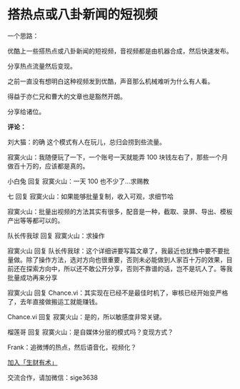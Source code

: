 # 搭热点或八卦新闻的短视频

一个思路：

优酷上一些搭热点或八卦新闻的短视频，音视频都是由机器合成，然后快速发布。

分享热点流量然后变现。

之前一直没有想明白这种视频发到优酷，声音那么机械难听为什么有人看。

得益于亦仁兄和曹大的文章也是豁然开朗。

分享给诸位。

**评论：**

刘大猫：的确 这个模式有人在玩儿，总归会捞到些流量。

寂寞火山：我随便玩了一下，一个账号一天就能弄 100 块钱左右了，那些一个月做百十万的，应该都是真的。

小白兔 回复 寂寞火山：一天 100 也不少了…求赐教

七 回复 寂寞火山：如果能够批量复制，收入可观，求细节哈

寂寞火山：批量出视频的方法其实有很多，配音是一种，截取、录屏、导出、模板产出等等都可以的。

队长传我球 回复 寂寞火山：求操作

寂寞火山 回复 队长传我球：这个详细讲要写篇文章了，我最近也犹豫中要不要批量做。除了操作方法，选对方向也很重要，否则未必能做到人家百十万的效果，目前还在探索方向中，所以还不敢公开分享，否则不靠谱的话，岂不是坑人了。等我批量成功再来分享

寂寞火山 回复 Chance.vi：其实现在已经不是最佳时机了，审核已经开始变严格了，去年直接做搬运工就能赚钱。

Chance.vi 回复 寂寞火山：是的，所以敏感度非常关键。

榴莲哥 回复 寂寞火山：是自媒体分层的模式吗？变现方式？

Frank：追微博的热点，然后语音化，视频化？

[加入「生财有术」](https://www.ilangcai.com/jiaru/)

交流合作，请加微信：sige3638